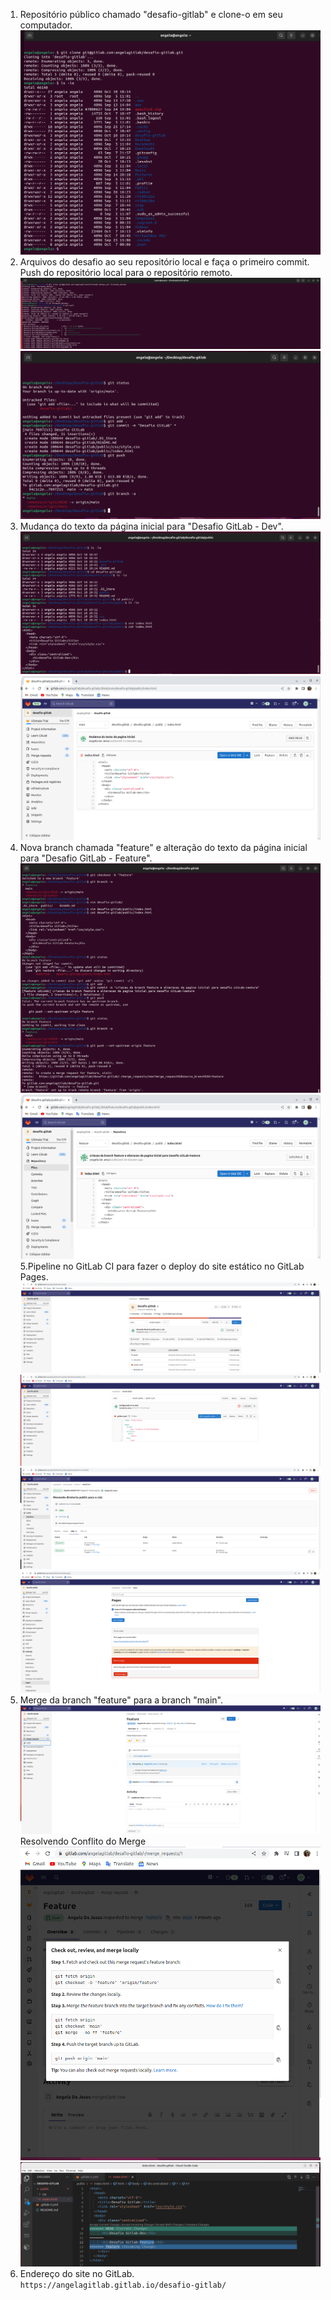 1. Repositório público chamado "desafio-gitlab" e clone-o em seu computador.
![prep01](Imagens/Imagem_1.png)
2. Arquivos do desafio ao seu repositório local e faça o primeiro commit.  
   Push do repositório local para o repositório remoto.
![prep02](Imagens/Imagem_2.png)
![prep04](Imagens/Imagem_4.png)
3. Mudança do texto da página inicial para "Desafio GitLab - Dev".
![prep05](Imagens/Imagem_5.png)
![prep08](Imagens/Imagem_8.png)
4. Nova branch chamada "feature" e alteração do texto da página inicial para "Desafio GitLab - Feature".
![prep07](Imagens/Imagem_7.png)
![prep09](Imagens/Imagem_9.png)
5.Pipeline no GitLab CI para fazer o deploy do site estático no GitLab Pages.
![prep12](Imagens/Imagem_12.png)
![prep13](Imagens/Imagem_13.png)
![prep11](Imagens/Imagem_11.png)
![prep10](Imagens/Imagem_10.png)
6. Merge da branch "feature" para a branch "main".
![prep17](Imagens/Imagem-17.png)
Resolvendo Conflito do Merge
![prep16](Imagens/Imagem_16.png)
![prep15](Imagens/Imagem_15.png)
7. Endereço do site no GitLab.<br>
```https://angelagitlab.gitlab.io/desafio-gitlab/```<br>
